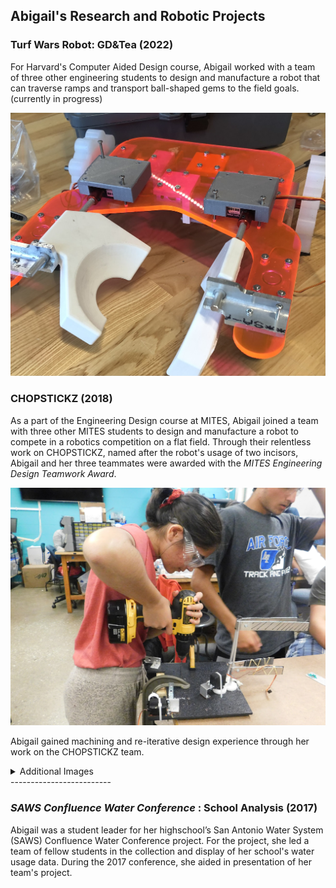 ## Abigail's Research and Robotic Projects

### Turf Wars Robot: GD&Tea (2022)

For Harvard's Computer Aided Design course, Abigail worked with a team of three other engineering students to design and manufacture a robot that can traverse ramps and transport ball-shaped gems to the field goals. (currently in progress)

![wipimg](https://github.com/abical/abical.github.io/blob/master/p%20image/IMG-4016.jpg?raw=true)


### CHOPSTICKZ (2018)

As a part of the Engineering Design course at MITES, Abigail joined a team with three other MITES students 
to design and manufacture a robot to compete in a robotics competition on a flat field. 
Through their relentless work on CHOPSTICKZ, named after the robot's usage of two incisors, 
Abigail and her three teammates were awarded with the *MITES Engineering Design Teamwork Award*.

![drill img](https://github.com/abical/abical.github.io/blob/master/p%20image/drill%20photo.jpg?raw=true)

Abigail gained machining and re-iterative design experience through her work on the CHOPSTICKZ team. 

<details><summary>Additional Images</summary>
<p>
	<p>
	</p>
<img src = "https://github.com/abical/abical.github.io/blob/master/p%20image/chopstickz%20image.jpg?raw=true">

</p>
</details>
-------------------------


### *SAWS Confluence Water Conference* : School Analysis (2017)

Abigail was a student leader for her highschool’s San Antonio Water System (SAWS) Confluence
Water Conference project. For the project, she led a team of fellow students in the collection and display 
of her school's water usage data. During the 2017 conference, she aided in presentation of her team's project.
